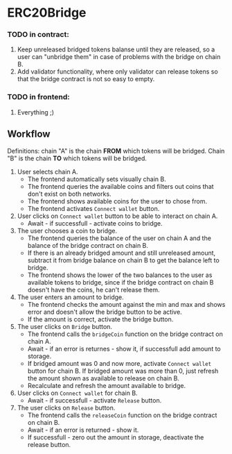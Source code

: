 # ERC20Bridge
### TODO in contract: 
1. Keep unreleased bridged tokens balanse until they are released, so a user can "unbridge them" in case of problems with the bridge on chain B.
2. Add validator functionality, where only validator can release tokens so that the bridge contract is not so easy to empty.

### TODO in frontend:
1. Everything ;)

## Workflow
Definitions: chain "A" is the chain **FROM** which tokens will be bridged. Chain "B" is the chain **TO** which tokens will be bridged.
1. User selects chain A.
    - The frontend automatically sets visually chain B.
    - The frontend queries the available coins and filters out coins that don't exist on both networks.
    - The frontend shows available coins for the user to chose from.
    - The frontend activates `Connect wallet` button.
2. User clicks on `Connect wallet` button to be able to interact on chain A.
    - Await - if successfull - activate coins to bridge.
3. The user chooses a coin to bridge.
    - The frontend queries the balance of the user on chain A and the balance of the bridge contract on chain B.
    - If there is an already bridged amount and still unreleased amount, subtract it from bridge balance on chain B to get the balance left to bridge.
    - The frontend shows the lower of the two balances to the user as available tokens to bridge, since if the bridge contract on chain B doesn't have the coins, he can't release them.
4. The user enters an amount to bridge.
    - The frontend checks the amount against the min and max and shows error and doesn't allow the bridge button to be active.
    - If the amount is correct, activate the bridge button.
5. The user clicks on `Bridge` button.
    - The frontend calls the `bridgeCoin` function on the bridge contract on chain A.
    - Await - if an error is returnes - show it, if successfull add amount to storage.
    - If bridged amount was 0 and now more, activate `Connect wallet` button for chain B. If bridged amount was more than 0, just refresh the amount shown as available to release on chain B.
    - Recalculate and refresh the amount available to bridge.
6. User clicks on `Connect wallet` for chain B.
    - Await - if successfull - activate `Release` button.
7. The user clicks on `Release` button.
    - The frontend calls the `releaseCoin` function on the bridge contract on chain B.
    - Await - if an error is returned - show it. 
    - If successfull - zero out the amount in storage, deactivate the release button.

